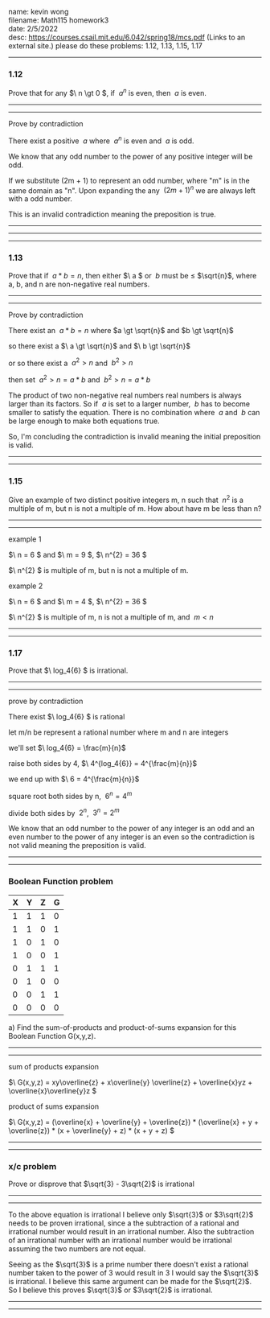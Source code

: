 name: kevin wong\
filename: Math115 homework3\
date: 2/5/2022\
desc: https://courses.csail.mit.edu/6.042/spring18/mcs.pdf (Links to an external site.) please do these problems:  1.12, 1.13, 1.15, 1.17

___
### 1.12
Prove that for any $\ n \gt 0 $, if $\ a^{n}$ is even, then $\ a$ is even.

___
___
Prove by contradiction

There exist a positive $\ a$ where $\ a^{n}$ is even and $\ a$ is odd.

We know that any odd number to the power of any positive integer will be odd. 

If we substitute (2m + 1) to represent an odd number, where "m" is in the same domain as "n". Upon expanding the any $\ (2m + 1)^{n}$ we are always left with a odd number.

This is an invalid contradiction meaning the preposition is true.

___
___

___
### 1.13
Prove that if $\ a*b = n$, then either $\ a $ or $\ b$ must be $\le$ $\sqrt{n}$, where a, b, and n are non-negative real numbers.

___
___
Prove by contradiction

There exist an $\ a * b =n$ where $a \gt \sqrt{n}$ and $b \gt \sqrt{n}$

so there exist a $\ a \gt \sqrt{n}$ and $\ b \gt \sqrt{n}$

or so there exist a $\ a^{2} \gt n$ and $\ b^{2} \gt n$

then set $\ a^{2} \gt n = a*b$ 
and $\ b^{2} \gt n = a*b$ 

The product of two non-negative real numbers real numbers is always larger than its factors. So if $\ a$ is set to a larger number, $\ b$ has to become smaller to satisfy the equation. There is no combination where $\ a$ and $\ b$ can be large enough to make both equations true. 

So, I'm concluding the contradiction is invalid meaning the initial preposition is valid.
___
___

### 1.15
Give an example of two distinct positive integers m, n such that $\ n^{2}$ is a multiple of m, but n is not a multiple of m. How about have m be less than n?
___
___
example 1

$\ n = 6 $ and $\ m = 9 $, $\ n^{2} = 36 $

$\ n^{2} $ is multiple of m, but n is not a multiple of m. 

example 2

$\ n = 6 $ and $\ m = 4 $, $\ n^{2} = 36 $

$\ n^{2} $ is multiple of m, n is not a multiple of m, and $\ m \lt n$ 
___
___

### 1.17
Prove that $\ log_4{6} $ is irrational.
___
___

prove by contradiction 

There exist $\ log_4{6} $ is rational

let m/n be represent a rational number where m and n are integers

we'll set $\ log_4{6} = \frac{m}{n}$

raise both sides by 4, $\ 4^{log_4{6}} = 4^{\frac{m}{n}}$

we end up with $\ 6 = 4^{\frac{m}{n}}$

square root both sides by n, $\ 6^{n} = 4^{m}$

divide both sides by $\ 2^{n}$, $\ 3^{n} = 2^{m}$

We know that an odd number to the power of any integer is an odd and an even number to the power of any integer is an even so the contradiction is not valid meaning the preposition is valid.
___
___

### Boolean Function problem
| X | Y | Z | G |
|---|---|---|---|
| 1 | 1 | 1 | 0 |
| 1 | 1 | 0 | 1 |
| 1 | 0 | 1 | 0 |
| 1 | 0 | 0 | 1 | 
| 0 | 1 | 1 | 1 | 
| 0 | 1 | 0 | 0 | 
| 0 | 0 | 1 | 1 | 
| 0 | 0 | 0 | 0 | 

a) Find the sum-of-products and product-of-sums expansion for this Boolean Function G(x,y,z).
___
___
sum of products expansion

$\ G(x,y,z) = xy\overline{z} + x\overline{y} \overline{z} + \overline{x}yz + \overline{x}\overline{y}z $

product of sums expansion

$\ G(x,y,z) = (\overline{x} + \overline{y} + \overline{z}) * (\overline{x} + y + \overline{z}) * (x + \overline{y} + z) * (x + y + z) $
___
___

### x/c problem
Prove or disprove that $\sqrt{3} - 3\sqrt{2}$ is irrational
___
___
To the above equation is irrational I believe only $\sqrt{3}$ or $3\sqrt{2}$ needs to be proven irrational, since a the subtraction of a rational and irrational number would result in an irrational number. Also the subtraction of an irrational number with an irrational number would be irrational assuming the two numbers are not equal.
 

Seeing as the $\sqrt{3}$ is a prime number there doesn't exist a rational number taken to the power of 3  would result in 3 I would say the $\sqrt{3}$ is irrational. I believe this same argument can be made for the $\sqrt{2}$. So I believe this proves $\sqrt{3}$ or $3\sqrt{2}$ is irrational. 

___
___